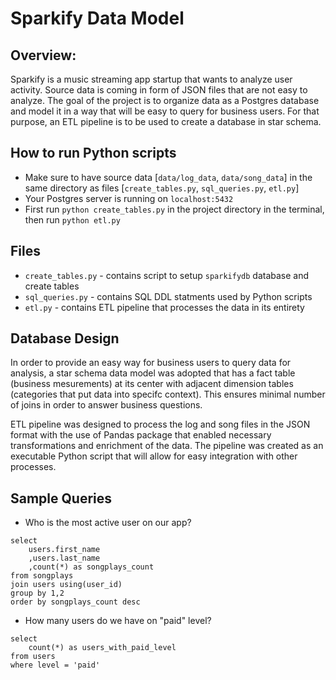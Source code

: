# Sparkify Data Model

## Overview:
Sparkify is a music streaming app startup that wants to analyze user activity. Source data is coming in form of JSON files that are not easy to analyze. The goal of the project is to organize data as a Postgres database and model it in a way that will be easy to query for business users. For that purpose, an ETL pipeline is to be used to create a database in star schema.

## How to run Python scripts
- Make sure to have source data [`data/log_data`, `data/song_data`] in the same directory as files [`create_tables.py`, `sql_queries.py`, `etl.py`]
- Your Postgres server is running on `localhost:5432`
- First run `python create_tables.py` in the project directory in the terminal, then run `python etl.py`

## Files

- `create_tables.py` - contains script to setup `sparkifydb` database and create tables
- `sql_queries.py` - contains SQL DDL statments used by Python scripts
- `etl.py` - contains ETL pipeline that processes the data in its entirety

## Database Design
In order to provide an easy way for business users to query data for analysis, a star schema data model was adopted that has a fact table (business mesurements) at its center with adjacent dimension tables (categories that put data into specifc context). This ensures minimal number of joins in order to answer business questions.

ETL pipeline was designed to process the log and song files in the JSON format with the use of Pandas package that enabled necessary transformations and enrichment of the data. The pipeline was created as an executable Python script that will allow for easy integration with other processes.

## Sample Queries
- Who is the most active user on our app?
```
select
	users.first_name
	,users.last_name
	,count(*) as songplays_count
from songplays
join users using(user_id)
group by 1,2
order by songplays_count desc
```
- How many users do we have on "paid" level?
```
select
	count(*) as users_with_paid_level
from users
where level = 'paid'
```